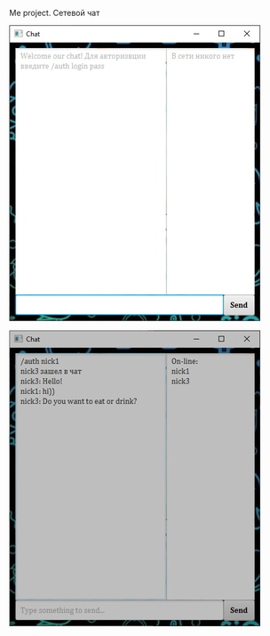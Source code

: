 Me project. Сетевой чат

![Image for project](https://github.com/OlKomar35/ChatWindow/blob/master/src/main/resources/image_project/chat1.jpg)

![Image for project](https://github.com/OlKomar35/ChatWindow/blob/master/src/main/resources/image_project/chat2.jpg)
